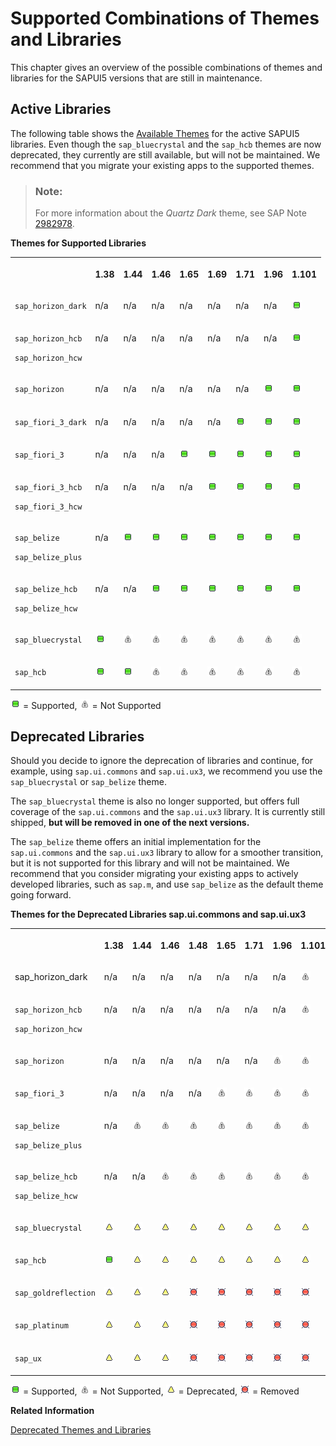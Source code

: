 <!-- loio38ff8c27b022475a92b591bcf6262551 -->

# Supported Combinations of Themes and Libraries

This chapter gives an overview of the possible combinations of themes and libraries for the SAPUI5 versions that are still in maintenance.



## Active Libraries

The following table shows the [Available Themes](../04_Essentials/available-themes-da0d2e7.md) for the active SAPUI5 libraries. Even though the `sap_bluecrystal` and the `sap_hcb` themes are now deprecated, they currently are still available, but will not be maintained. We recommend that you migrate your existing apps to the supported themes.

> ### Note:  
> For more information about the *Quartz Dark* theme, see SAP Note [2982978](https://launchpad.support.sap.com/#/notes/2982978).

**Themes for Supported Libraries**


<table>
<tr>
<th valign="top">

 



</th>
<th valign="top">

1.38



</th>
<th valign="top">

1.44



</th>
<th valign="top">

1.46



</th>
<th valign="top">

1.65



</th>
<th valign="top">

1.69



</th>
<th valign="top">

1.71



</th>
<th valign="top">

1.96



</th>
<th valign="top">

1.101



</th>
</tr>
<tr>
<td valign="top">

`sap_horizon_dark` 



</td>
<td valign="top">

n/a



</td>
<td valign="top">

n/a



</td>
<td valign="top">

n/a



</td>
<td valign="top">

n/a



</td>
<td valign="top">

n/a



</td>
<td valign="top">

n/a



</td>
<td valign="top">

n/a



</td>
<td valign="top">

![Supported](images/Green_Led_3cb17ee.gif)



</td>
</tr>
<tr>
<td valign="top">

`sap_horizon_hcb`

`sap_horizon_hcw` 



</td>
<td valign="top">

n/a



</td>
<td valign="top">

n/a



</td>
<td valign="top">

n/a



</td>
<td valign="top">

n/a



</td>
<td valign="top">

n/a



</td>
<td valign="top">

n/a



</td>
<td valign="top">

n/a



</td>
<td valign="top">

![Supported](images/Green_Led_3cb17ee.gif)



</td>
</tr>
<tr>
<td valign="top">

`sap_horizon` 



</td>
<td valign="top">

n/a



</td>
<td valign="top">

n/a



</td>
<td valign="top">

n/a



</td>
<td valign="top">

n/a



</td>
<td valign="top">

n/a



</td>
<td valign="top">

n/a



</td>
<td valign="top">

![Supported](images/Green_Led_3cb17ee.gif)



</td>
<td valign="top">

![Supported](images/Green_Led_3cb17ee.gif)



</td>
</tr>
<tr>
<td valign="top">

`sap_fiori_3_dark` 



</td>
<td valign="top">

n/a



</td>
<td valign="top">

n/a



</td>
<td valign="top">

n/a



</td>
<td valign="top">

n/a



</td>
<td valign="top">

n/a



</td>
<td valign="top">

![Supported](images/Green_Led_3cb17ee.gif)



</td>
<td valign="top">

![Supported](images/Green_Led_3cb17ee.gif)



</td>
<td valign="top">

![Supported](images/Green_Led_3cb17ee.gif)



</td>
</tr>
<tr>
<td valign="top">

`sap_fiori_3` 



</td>
<td valign="top">

n/a



</td>
<td valign="top">

n/a



</td>
<td valign="top">

n/a



</td>
<td valign="top">

![Supported](images/Green_Led_3cb17ee.gif)



</td>
<td valign="top">

![Supported](images/Green_Led_3cb17ee.gif)



</td>
<td valign="top">

![Supported](images/Green_Led_3cb17ee.gif)



</td>
<td valign="top">

![Supported](images/Green_Led_3cb17ee.gif)



</td>
<td valign="top">

![Supported](images/Green_Led_3cb17ee.gif)



</td>
</tr>
<tr>
<td valign="top">

`sap_fiori_3_hcb`

`sap_fiori_3_hcw`



</td>
<td valign="top">

n/a



</td>
<td valign="top">

n/a



</td>
<td valign="top">

n/a



</td>
<td valign="top">

n/a



</td>
<td valign="top">

![Supported](images/Green_Led_3cb17ee.gif)



</td>
<td valign="top">

![Supported](images/Green_Led_3cb17ee.gif)



</td>
<td valign="top">

![Supported](images/Green_Led_3cb17ee.gif)



</td>
<td valign="top">

![Supported](images/Green_Led_3cb17ee.gif)



</td>
</tr>
<tr>
<td valign="top">

`sap_belize`

`sap_belize_plus`



</td>
<td valign="top">

n/a



</td>
<td valign="top">

![Supported](images/Green_Led_3cb17ee.gif)



</td>
<td valign="top">

![Supported](images/Green_Led_3cb17ee.gif)



</td>
<td valign="top">

![Supported](images/Green_Led_3cb17ee.gif)



</td>
<td valign="top">

![Supported](images/Green_Led_3cb17ee.gif)



</td>
<td valign="top">

![Supported](images/Green_Led_3cb17ee.gif)



</td>
<td valign="top">

![Supported](images/Green_Led_3cb17ee.gif)



</td>
<td valign="top">

![Supported](images/Green_Led_3cb17ee.gif)



</td>
</tr>
<tr>
<td valign="top">

`sap_belize_hcb`

`sap_belize_hcw`



</td>
<td valign="top">

n/a



</td>
<td valign="top">

n/a



</td>
<td valign="top">

![Supported](images/Green_Led_3cb17ee.gif)



</td>
<td valign="top">

![Supported](images/Green_Led_3cb17ee.gif)



</td>
<td valign="top">

![Supported](images/Green_Led_3cb17ee.gif)



</td>
<td valign="top">

![Supported](images/Green_Led_3cb17ee.gif)



</td>
<td valign="top">

![Supported](images/Green_Led_3cb17ee.gif)



</td>
<td valign="top">

![Supported](images/Green_Led_3cb17ee.gif)



</td>
</tr>
<tr>
<td valign="top">

`sap_bluecrystal` 



</td>
<td valign="top">

![Supported](images/Green_Led_3cb17ee.gif)



</td>
<td valign="top">

![Not Supported](images/warning_gray_obj_d355123.png)



</td>
<td valign="top">

![Not Supported](images/warning_gray_obj_d355123.png)



</td>
<td valign="top">

![Not Supported](images/warning_gray_obj_d355123.png)



</td>
<td valign="top">

![Not Supported](images/warning_gray_obj_d355123.png)



</td>
<td valign="top">

![Not Supported](images/warning_gray_obj_d355123.png)



</td>
<td valign="top">

![Not Supported](images/warning_gray_obj_d355123.png)



</td>
<td valign="top">

![Not Supported](images/warning_gray_obj_d355123.png)



</td>
</tr>
<tr>
<td valign="top">

`sap_hcb` 



</td>
<td valign="top">

![Supported](images/Green_Led_3cb17ee.gif)



</td>
<td valign="top">

![Supported](images/Green_Led_3cb17ee.gif)



</td>
<td valign="top">

![Not Supported](images/warning_gray_obj_d355123.png)



</td>
<td valign="top">

![Not Supported](images/warning_gray_obj_d355123.png)



</td>
<td valign="top">

![Not Supported](images/warning_gray_obj_d355123.png)



</td>
<td valign="top">

![Not Supported](images/warning_gray_obj_d355123.png)



</td>
<td valign="top">

![Not Supported](images/warning_gray_obj_d355123.png)



</td>
<td valign="top">

![Not Supported](images/warning_gray_obj_d355123.png)



</td>
</tr>
</table>

![Supported](images/Green_Led_3cb17ee.gif) = Supported, ![Not Supported](images/warning_gray_obj_d355123.png) = Not Supported



<a name="loio38ff8c27b022475a92b591bcf6262551__section_yh3_vnz_zy"/>

## Deprecated Libraries

Should you decide to ignore the deprecation of libraries and continue, for example, using `sap.ui.commons` and `sap.ui.ux3`, we recommend you use the `sap_bluecrystal` or `sap_belize` theme.

The `sap_bluecrystal` theme is also no longer supported, but offers full coverage of the `sap.ui.commons` and the `sap.ui.ux3` library. It is currently still shipped, **but will be removed in one of the next versions.**

The `sap_belize` theme offers an initial implementation for the `sap.ui.commons` and the `sap.ui.ux3` library to allow for a smoother transition, but it is not supported for this library and will not be maintained. We recommend that you consider migrating your existing apps to actively developed libraries, such as `sap.m`, and use `sap_belize` as the default theme going forward.

**Themes for the Deprecated Libraries sap.ui.commons and sap.ui.ux3**


<table>
<tr>
<th valign="top">

 



</th>
<th valign="top">

1.38



</th>
<th valign="top">

1.44



</th>
<th valign="top">

1.46



</th>
<th valign="top">

1.48



</th>
<th valign="top">

1.65



</th>
<th valign="top">

1.71



</th>
<th valign="top">

1.96



</th>
<th valign="top">

1.101



</th>
</tr>
<tr>
<td valign="top">

sap\_horizon\_dark



</td>
<td valign="top">

n/a



</td>
<td valign="top">

n/a



</td>
<td valign="top">

n/a



</td>
<td valign="top">

n/a



</td>
<td valign="top">

n/a



</td>
<td valign="top">

n/a



</td>
<td valign="top">

n/a



</td>
<td valign="top">

![Not Supported](images/warning_gray_obj_d355123.png)



</td>
</tr>
<tr>
<td valign="top">

`sap_horizon_hcb`

`sap_horizon_hcw` 



</td>
<td valign="top">

n/a



</td>
<td valign="top">

n/a



</td>
<td valign="top">

n/a



</td>
<td valign="top">

n/a



</td>
<td valign="top">

n/a



</td>
<td valign="top">

n/a



</td>
<td valign="top">

n/a



</td>
<td valign="top">

![Not Supported](images/warning_gray_obj_d355123.png)



</td>
</tr>
<tr>
<td valign="top">

`sap_horizon` 



</td>
<td valign="top">

n/a



</td>
<td valign="top">

n/a



</td>
<td valign="top">

n/a



</td>
<td valign="top">

n/a



</td>
<td valign="top">

n/a



</td>
<td valign="top">

n/a



</td>
<td valign="top">

![Not Supported](images/warning_gray_obj_d355123.png)



</td>
<td valign="top">

![Not Supported](images/warning_gray_obj_d355123.png)



</td>
</tr>
<tr>
<td valign="top">

`sap_fiori_3` 



</td>
<td valign="top">

n/a



</td>
<td valign="top">

n/a



</td>
<td valign="top">

n/a



</td>
<td valign="top">

n/a



</td>
<td valign="top">

![Not Supported](images/warning_gray_obj_d355123.png)



</td>
<td valign="top">

![Not Supported](images/warning_gray_obj_d355123.png)



</td>
<td valign="top">

![Not Supported](images/warning_gray_obj_d355123.png)



</td>
<td valign="top">

![Not Supported](images/warning_gray_obj_d355123.png)



</td>
</tr>
<tr>
<td valign="top">

`sap_belize`

`sap_belize_plus`



</td>
<td valign="top">

n/a



</td>
<td valign="top">

![Not Supported](images/warning_gray_obj_d355123.png)



</td>
<td valign="top">

![Not Supported](images/warning_gray_obj_d355123.png)



</td>
<td valign="top">

![Not Supported](images/warning_gray_obj_d355123.png)



</td>
<td valign="top">

![Not Supported](images/warning_gray_obj_d355123.png)



</td>
<td valign="top">

![Not Supported](images/warning_gray_obj_d355123.png)



</td>
<td valign="top">

![Not Supported](images/warning_gray_obj_d355123.png)



</td>
<td valign="top">

![Not Supported](images/warning_gray_obj_d355123.png)



</td>
</tr>
<tr>
<td valign="top">

`sap_belize_hcb`

`sap_belize_hcw`



</td>
<td valign="top">

n/a



</td>
<td valign="top">

n/a



</td>
<td valign="top">

![Not Supported](images/warning_gray_obj_d355123.png)



</td>
<td valign="top">

![Not Supported](images/warning_gray_obj_d355123.png)



</td>
<td valign="top">

![Not Supported](images/warning_gray_obj_d355123.png)



</td>
<td valign="top">

![Not Supported](images/warning_gray_obj_d355123.png)



</td>
<td valign="top">

![Not Supported](images/warning_gray_obj_d355123.png)



</td>
<td valign="top">

![Not Supported](images/warning_gray_obj_d355123.png)



</td>
</tr>
<tr>
<td valign="top">

`sap_bluecrystal` 



</td>
<td valign="top">

![Deprecated](images/Yellow_Led_3ea53dc.gif)



</td>
<td valign="top">

![Deprecated](images/Yellow_Led_3ea53dc.gif)



</td>
<td valign="top">

![Deprecated](images/Yellow_Led_3ea53dc.gif)



</td>
<td valign="top">

![Deprecated](images/Yellow_Led_3ea53dc.gif)



</td>
<td valign="top">

![Deprecated](images/Yellow_Led_3ea53dc.gif)



</td>
<td valign="top">

![Deprecated](images/Yellow_Led_3ea53dc.gif)



</td>
<td valign="top">

![Deprecated](images/Yellow_Led_3ea53dc.gif)



</td>
<td valign="top">

![Deprecated](images/Yellow_Led_3ea53dc.gif)



</td>
</tr>
<tr>
<td valign="top">

`sap_hcb` 



</td>
<td valign="top">

![Supported](images/Green_Led_3cb17ee.gif)



</td>
<td valign="top">

![Deprecated](images/Yellow_Led_3ea53dc.gif)



</td>
<td valign="top">

![Deprecated](images/Yellow_Led_3ea53dc.gif)



</td>
<td valign="top">

![Deprecated](images/Yellow_Led_3ea53dc.gif)



</td>
<td valign="top">

![Deprecated](images/Yellow_Led_3ea53dc.gif)



</td>
<td valign="top">

![Deprecated](images/Yellow_Led_3ea53dc.gif)



</td>
<td valign="top">

![Deprecated](images/Yellow_Led_3ea53dc.gif)



</td>
<td valign="top">

![Deprecated](images/Yellow_Led_3ea53dc.gif)



</td>
</tr>
<tr>
<td valign="top">

`sap_goldreflection` 



</td>
<td valign="top">

![Deprecated](images/Yellow_Led_3ea53dc.gif)



</td>
<td valign="top">

![Deprecated](images/Yellow_Led_3ea53dc.gif)



</td>
<td valign="top">

![Deprecated](images/Yellow_Led_3ea53dc.gif)



</td>
<td valign="top">

![Removed](images/Red_Led_5befb5a.gif)



</td>
<td valign="top">

![Removed](images/Red_Led_5befb5a.gif)



</td>
<td valign="top">

![Removed](images/Red_Led_5befb5a.gif)



</td>
<td valign="top">

![Removed](images/Red_Led_5befb5a.gif)



</td>
<td valign="top">

![Removed](images/Red_Led_5befb5a.gif)



</td>
</tr>
<tr>
<td valign="top">

`sap_platinum` 



</td>
<td valign="top">

![Deprecated](images/Yellow_Led_3ea53dc.gif)



</td>
<td valign="top">

![Deprecated](images/Yellow_Led_3ea53dc.gif)



</td>
<td valign="top">

![Deprecated](images/Yellow_Led_3ea53dc.gif)



</td>
<td valign="top">

![Removed](images/Red_Led_5befb5a.gif)



</td>
<td valign="top">

![Removed](images/Red_Led_5befb5a.gif)



</td>
<td valign="top">

![Removed](images/Red_Led_5befb5a.gif)



</td>
<td valign="top">

![Removed](images/Red_Led_5befb5a.gif)



</td>
<td valign="top">

![Removed](images/Red_Led_5befb5a.gif)



</td>
</tr>
<tr>
<td valign="top">

`sap_ux` 



</td>
<td valign="top">

![Deprecated](images/Yellow_Led_3ea53dc.gif)



</td>
<td valign="top">

![Deprecated](images/Yellow_Led_3ea53dc.gif)



</td>
<td valign="top">

![Deprecated](images/Yellow_Led_3ea53dc.gif)



</td>
<td valign="top">

![Removed](images/Red_Led_5befb5a.gif)



</td>
<td valign="top">

![Removed](images/Red_Led_5befb5a.gif)



</td>
<td valign="top">

![Removed](images/Red_Led_5befb5a.gif)



</td>
<td valign="top">

![Removed](images/Red_Led_5befb5a.gif)



</td>
<td valign="top">

![Removed](images/Red_Led_5befb5a.gif)



</td>
</tr>
</table>

![Supported](images/Green_Led_3cb17ee.gif) = Supported, ![Not Supported](images/warning_gray_obj_d355123.png) = Not Supported, ![Deprecated](images/Yellow_Led_3ea53dc.gif) = Deprecated, ![Removed](images/Red_Led_5befb5a.gif) = Removed

**Related Information**  


[Deprecated Themes and Libraries](deprecated-themes-and-libraries-a87ca84.md "As SAPUI5 evolves over time, some of the UI controls are replaced by others, or their concepts abandoned entirely. This chapter gives an overview on theme and library level of the most important deprecations. Individual control deprecations and more information about the controls replacing them can be found in the API reference within the Demo Kit.")

